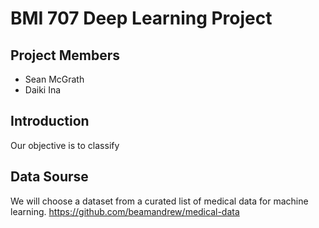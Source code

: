 # BMI 707 Deep Learning Project
## Project Members
- Sean McGrath
- Daiki Ina
## Introduction
Our objective is to classify
## Data Sourse
We will choose a dataset from a curated list of medical data for machine learning.
https://github.com/beamandrew/medical-data
